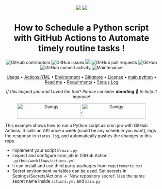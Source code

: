 
<div align="center">
  <!--- <img src="https://imgur.com/lCyX6TX.png"> -->
  <br>
  <br>
  <p>
    <img src="https://forthebadge.com/images/badges/made-with-python.svg">
    <img src="http://forthebadge.com/images/badges/built-with-love.svg">
  </p>
  <h1> How to Schedule a Python script with GitHub Actions to Automate timely routine tasks !</h1>
  <p>
    <img alt="GitHub contributors" src="https://img.shields.io/github/contributors/Danigy/actions-weather-data-logger">
    <img alt="GitHub issues" src="https://img.shields.io/github/issues/Danigy/actions-weather-data-logger">
    <img src="https://img.shields.io/badge/PRs-welcome-brightgreen.svg?style=shields">
    <img alt="GitHub pull requests" src="https://img.shields.io/github/issues-pr/Danigy/actions-weather-data-logger">
    <img alt="GitHub" src="https://img.shields.io/github/license/mouadessalim/actions-weather-data-logger">
    <img alt="GitHub commit activity" src="https://img.shields.io/github/commit-activity/m/Danigy/actions-weather-data-logger">
    <img alt="Maintenance" src="https://img.shields.io/maintenance/yes/2022">
  </p>
  <p align="center">
    <a href="#usage">Usage</a> •
    <a href="#actions-yml">Actions-YML</a> •
    <a href="#environment">Environment</a> •
    <a href="#gitignore">Gitignore</a> •
     <a href="#license">License</a> •
    <a href="#main-py">main python</a> •
    <a href="#readme">Read me</a> •
     <a href="#requirments">Requirments</a> •
    <a href="#status-log">Status Log</a> 
  </p>
  <p align="center">
    <i>If this helped you  and Loved the tool? Please consider <strong>donating</strong> 💸 to help it improve!</i>
    </p>

  <p align="center">
    <a href="https://www.buymeacoffee.com/dnlmd"> <img align="center" src="https://cdn.buymeacoffee.com/buttons/v2/default-yellow.png" height="50" width="210" alt="Danigy" />
    </a>
    <a href="https://www.patreon.com/user?u=84162601"> <img align="center" src="https://img.shields.io/badge/Patreon-F96854?style=for-the-badge&logo=patreon&logoColor=white" height="50" width="210" alt="Danigy" />
    </a>
  </p>
</div>

<p>

<!---
<p align="center">
    <a href='https://ko-fi.com/mouadessalim' target='_blank'><img height='30' width="115" src='https://cdn.ko-fi.com/cdn/kofi3.png?v=2' alt='Buy Coffee for mouadessalim' />
    </a>
    <a href="https://www.buymeacoffee.com/mouadessalim" target="_blank"><img src="https://cdn.buymeacoffee.com/buttons/default-orange.png" alt="Buy Me A Coffee" height="30" width="115" style="border-radius:1px" />
    </a>
  </p>
-->

This example shows how to run a Python script as cron job with GitHub Actions. It calls an API once a week (could be any schedule you want), logs the response in `status.log`, and automatically pushes the changes to this repo.

- Implement your script in `main.py`
- Inspect and configure cron job in GitHub Action `.github/workflows/actions.yml`
- It can install and use third party packages from `requirements.txt`
- Secret environment variables can be used. Set secrets in Settings/Secrets/Actions -> 'New repository secret'. 
  Use the same secret name inside `actions.yml` and `main.py`
